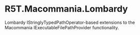 # R5T.Macommania.Lombardy
Lombardy IStringlyTypedPathOperator-based extensions to the Macommania IExecutableFilePathProvider functionality.
